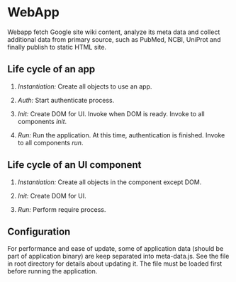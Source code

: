 WebApp
======

Webapp fetch Google site wiki content, analyze its meta data and collect
additional data from primary source, such as PubMed, NCBI, UniProt and finally
publish to static HTML site.


Life cycle of an app
--------------------


1. *Instantiation:* Create all objects to use an app.

2. *Auth:* Start authenticate process.

3. *Init:* Create DOM for UI. Invoke when DOM is ready. Invoke to all
components *init*.

4. *Run:* Run the application. At this time, authentication is finished. Invoke to all
components *run*.


Life cycle of an UI component
-----------------------------


1. *Instantiation:* Create all objects in the component except DOM.

2. *Init:* Create DOM for UI.

3. *Run:* Perform require process.


Configuration
-------------

For performance and ease of update, some of application data (should be part of application
binary) are keep separated into meta-data.js. See the file in root directory for
details about updating it. The file must be loaded first before running the application.
